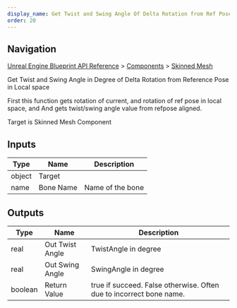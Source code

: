 ```yaml
---
display_name: Get Twist and Swing Angle Of Delta Rotation from Ref Pose
order: 20
---
```

## Navigation

[Unreal Engine Blueprint API Reference](https://dev.epicgames.com/documentation/en-us/unreal-engine/BlueprintAPI) > [Components](https://dev.epicgames.com/documentation/en-us/unreal-engine/BlueprintAPI/Components) > [Skinned Mesh](https://dev.epicgames.com/documentation/en-us/unreal-engine/BlueprintAPI/Components/SkinnedMesh)

Get Twist and Swing Angle in Degree of Delta Rotation from Reference Pose in Local space

First this function gets rotation of current, and rotation of ref pose in local space, and
And gets twist/swing angle value from refpose aligned.

Target is Skinned Mesh Component

## Inputs

| Type | Name | Description |
| --- | --- | --- |
| object | Target |  |
| name | Bone Name | Name of the bone |

## Outputs

| Type | Name | Description |
| --- | --- | --- |
| real | Out Twist Angle | TwistAngle in degree |
| real | Out Swing Angle | SwingAngle in degree |
| boolean | Return Value | true if succeed. False otherwise. Often due to incorrect bone name. |
